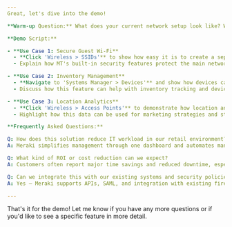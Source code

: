 ```yaml
---
Great, let's dive into the demo!

**Warm-up Question:** What does your current network setup look like? Where are your biggest IT headaches today?

**Demo Script:**

- **Use Case 1: Secure Guest Wi-Fi**
  - **Click 'Wireless > SSIDs'** to show how easy it is to create a separate guest network.
  - Explain how MT's built-in security features protect the main network from potential threats.

- **Use Case 2: Inventory Management**
  - **Navigate to 'Systems Manager > Devices'** and show how devices can be tracked and managed remotely.
  - Discuss how this feature can help with inventory tracking and device security for retail stores.

- **Use Case 3: Location Analytics**
  - **Click 'Wireless > Access Points'** to demonstrate how location analytics can provide insights into customer behavior.
  - Highlight how this data can be used for marketing strategies and store layout optimization.

**Frequently Asked Questions:**

Q: How does this solution reduce IT workload in our retail environment?  
A: Meraki simplifies management through one dashboard and automates many tasks like updates and troubleshooting.

Q: What kind of ROI or cost reduction can we expect?  
A: Customers often report major time savings and reduced downtime, especially for remote sites.

Q: Can we integrate this with our existing systems and security policies?  
A: Yes — Meraki supports APIs, SAML, and integration with existing firewalls, Active Directory, and SIEM tools.

---
```

That's it for the demo! Let me know if you have any more questions or if you'd like to see a specific feature in more detail.